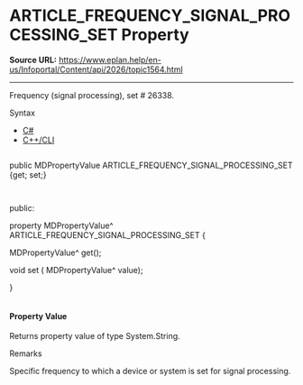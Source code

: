 # ARTICLE_FREQUENCY_SIGNAL_PROCESSING_SET Property

**Source URL:** https://www.eplan.help/en-us/Infoportal/Content/api/2026/topic1564.html

---

Frequency (signal processing), set # 26338.

Syntax

- [C#](#i-syntax-CS)
- [C++/CLI](#i-syntax-CPP2005)

```
```
public MDPropertyValue ARTICLE_FREQUENCY_SIGNAL_PROCESSING_SET {get; set;}
```
```

```
```
public:

property MDPropertyValue^ ARTICLE_FREQUENCY_SIGNAL_PROCESSING_SET {

   MDPropertyValue^ get();

   void set (    MDPropertyValue^ value);

}
```
```

#### Property Value

Returns property value of type System.String.

Remarks

Specific frequency to which a device or system is set for signal processing.
